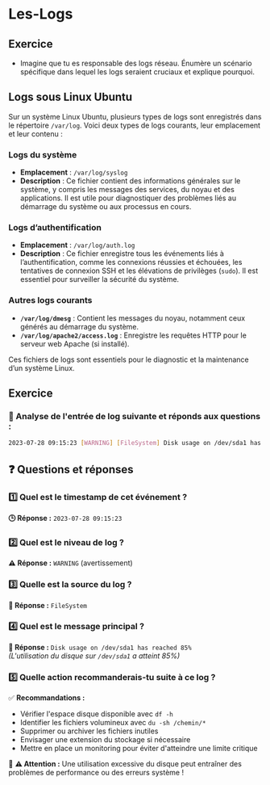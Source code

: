 # Les-Logs

## Exercice
- Imagine que tu es responsable des logs réseau. Énumère un scénario spécifique dans lequel les logs seraient cruciaux et explique pourquoi.

## Logs sous Linux Ubuntu

Sur un système Linux Ubuntu, plusieurs types de logs sont enregistrés dans le répertoire `/var/log`. Voici deux types de logs courants, leur emplacement et leur contenu :

### Logs du système

- **Emplacement** : `/var/log/syslog`  
- **Description** : Ce fichier contient des informations générales sur le système, y compris les messages des services, du noyau et des applications. Il est utile pour diagnostiquer des problèmes liés au démarrage du système ou aux processus en cours.

### Logs d’authentification

- **Emplacement** : `/var/log/auth.log`  
- **Description** : Ce fichier enregistre tous les événements liés à l’authentification, comme les connexions réussies et échouées, les tentatives de connexion SSH et les élévations de privilèges (`sudo`). Il est essentiel pour surveiller la sécurité du système.

### Autres logs courants

- **`/var/log/dmesg`** : Contient les messages du noyau, notamment ceux générés au démarrage du système.  
- **`/var/log/apache2/access.log`** : Enregistre les requêtes HTTP pour le serveur web Apache (si installé).  

Ces fichiers de logs sont essentiels pour le diagnostic et la maintenance d’un système Linux.

## Exercice
### 📌 Analyse de l'entrée de log  suivante et réponds aux questions :

```bash
2023-07-28 09:15:23 [WARNING] [FileSystem] Disk usage on /dev/sda1 has reached 85%
```

## ❓ Questions et réponses  

### 1️⃣ Quel est le timestamp de cet événement ?  
**🕒 Réponse :** `2023-07-28 09:15:23`  

### 2️⃣ Quel est le niveau de log ?  
**⚠️ Réponse :** `WARNING` (avertissement)  

### 3️⃣ Quelle est la source du log ?  
**📂 Réponse :** `FileSystem`  

### 4️⃣ Quel est le message principal ?  
**💬 Réponse :** `Disk usage on /dev/sda1 has reached 85%`  
*(L'utilisation du disque sur `/dev/sda1` a atteint 85%)*  

### 5️⃣ Quelle action recommanderais-tu suite à ce log ?  
✅ **Recommandations :**  
- Vérifier l'espace disque disponible avec `df -h`  
- Identifier les fichiers volumineux avec `du -sh /chemin/*`  
- Supprimer ou archiver les fichiers inutiles  
- Envisager une extension du stockage si nécessaire  
- Mettre en place un monitoring pour éviter d'atteindre une limite critique  

📢 **⚠️ Attention :** Une utilisation excessive du disque peut entraîner des problèmes de performance ou des erreurs système !  
